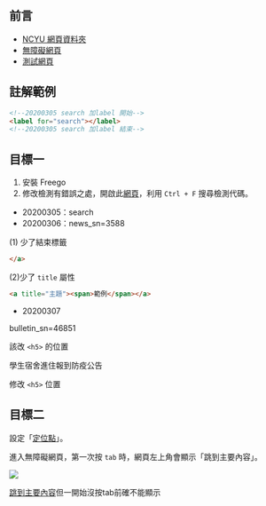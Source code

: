 ## 前言

- [NCYU 網頁資料夾](https://webhd.ncyu.edu.tw/share.cgi?ssid=07WBEfX)
- [無障礙網頁](https://www.handicap-free.nat.gov.tw/)
- [測試網頁](https://kevinhsu7361.github.io/NCYU/index2021_v2_test.html)

## 註解範例

```html
<!--20200305 search 加label 開始-->
<label for="search"></label>
<!--20200305 search 加label 結束-->
```

## 目標一

1. 安裝 Freego
2. 修改檢測有錯誤之處，開啟此[網頁](https://www.handicap-free.nat.gov.tw/Accessible/Detail/144?Category=46)，利用 `Ctrl + F` 搜尋檢測代碼。

- 20200305：search
- 20200306：news_sn=3588

(1) 少了結束標籤 

```html
</a>
```

(2)少了 `title` 屬性

```html
<a title="主題"><span>範例</span></a>
```
- 20200307

bulletin_sn=46851

該改 `<h5>` 的位置

學生宿舍進住報到防疫公告

修改 `<h5>` 位置

## 目標二

設定「[定位點](https://www.handicap-free.nat.gov.tw/Questions/Detail/82?Category=33)」。

進入無障礙網頁，第一次按 `tab` 時，網頁左上角會顯示「跳到主要內容」。

![](https://i.imgur.com/CsrDKCG.png)

<a href="#content" id="gotocenter" title="跳到主要內容" tabindex="1" class="sr-only sr-only-focusable">跳到主要內容</a>但一開始沒按tab前確不能顯示